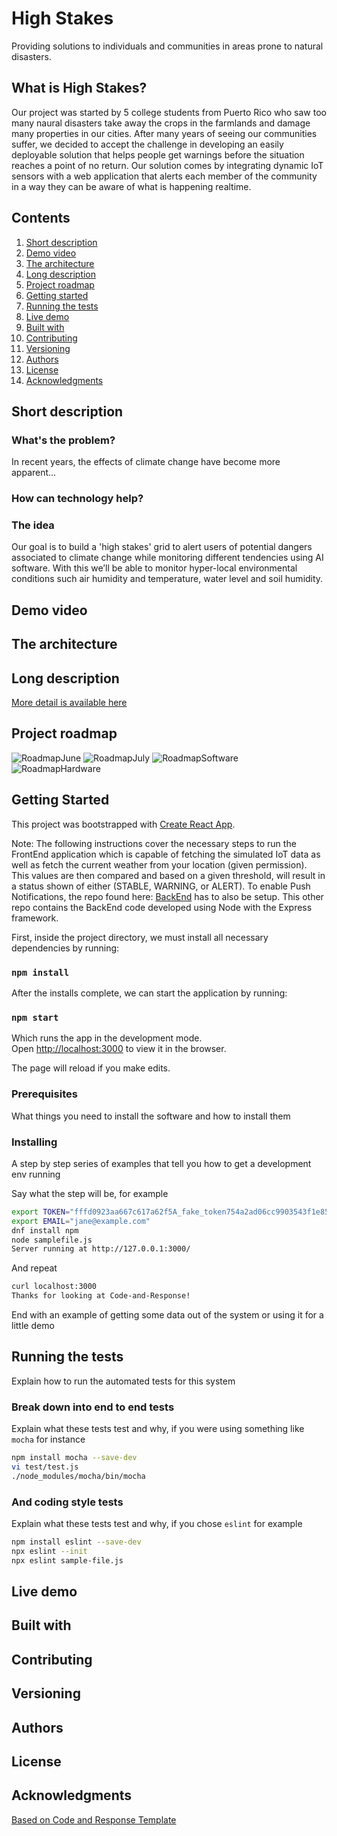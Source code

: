 # High Stakes
Providing solutions to individuals and communities in areas prone to natural disasters. 

## What is High Stakes?
Our project was started by 5 college students from Puerto Rico who saw too many naural disasters take away the crops in the farmlands and damage many properties in our cities. After many years of seeing our communities suffer, we decided to accept the challenge in developing an easily deployable solution that helps people get warnings before the situation reaches a point of no return. Our solution comes by integrating dynamic IoT sensors with a web application that alerts each member of the community in a way they can be aware of what is happening realtime. 

## Contents

1. [Short description](#short-description)
1. [Demo video](#demo-video)
1. [The architecture](#the-architecture)
1. [Long description](#long-description)
1. [Project roadmap](#project-roadmap)
1. [Getting started](#getting-started)
1. [Running the tests](#running-the-tests)
1. [Live demo](#live-demo)
1. [Built with](#built-with)
1. [Contributing](#contributing)
1. [Versioning](#versioning)
1. [Authors](#authors)
1. [License](#license)
1. [Acknowledgments](#acknowledgments)

## Short description

### What's the problem?
In recent years, the effects of climate change have become more apparent...

### How can technology help?



### The idea
Our goal is to build a 'high stakes' grid to alert users of potential dangers associated to climate change while monitoring different tendencies using AI software.
With this we’ll be able to monitor hyper-local environmental conditions such air humidity and temperature, water level and soil humidity. 

## Demo video



## The architecture



## Long description

[More detail is available here](DESCRIPTION.md)

## Project roadmap
![RoadmapJune](images/RoadmapV2-June.jpg)
![RoadmapJuly](images/RoadmapV2-July.jpg)
![RoadmapSoftware](images/RoadmapV2-FutureSoftware.jpg)
![RoadmapHardware](images/RoadmapV2-FutureHardware.jpg)





## Getting Started
This project was bootstrapped with [Create React App](https://github.com/facebook/create-react-app).

Note: The following instructions cover the necessary steps to run the FrontEnd application which is capable of fetching the simulated IoT data as well as fetch the current weather from your location (given permission). This values are then compared and based on a given threshold, will result in a status shown of either (STABLE, WARNING, or ALERT). To enable Push Notifications, the repo found here: [BackEnd](https://github.com/danyalfaro/high_stakes_backend) has to also be setup. This other repo contains the BackEnd code developed using Node with the Express framework.

First, inside the project directory, we must install all necessary dependencies by running:

### `npm install`

After the installs complete, we can start the application by running:

### `npm start`

Which runs the app in the development mode.<br />
Open [http://localhost:3000](http://localhost:3000) to view it in the browser.

The page will reload if you make edits.<br />

### Prerequisites

What things you need to install the software and how to install them


### Installing

A step by step series of examples that tell you how to get a development env running

Say what the step will be, for example

```bash
export TOKEN="fffd0923aa667c617a62f5A_fake_token754a2ad06cc9903543f1e85"
export EMAIL="jane@example.com"
dnf install npm
node samplefile.js
Server running at http://127.0.0.1:3000/
```

And repeat

```bash
curl localhost:3000
Thanks for looking at Code-and-Response!
```

End with an example of getting some data out of the system or using it for a little demo

## Running the tests

Explain how to run the automated tests for this system

### Break down into end to end tests

Explain what these tests test and why, if you were using something like `mocha` for instance

```bash
npm install mocha --save-dev
vi test/test.js
./node_modules/mocha/bin/mocha
```

### And coding style tests

Explain what these tests test and why, if you chose `eslint` for example

```bash
npm install eslint --save-dev
npx eslint --init
npx eslint sample-file.js
```

## Live demo



## Built with



## Contributing



## Versioning



## Authors



## License



## Acknowledgments

[Based on Code and Response Template](https://github.com/Code-and-Response/Project-Sample)
